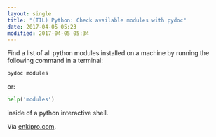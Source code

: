 ```yaml
---
layout: single
title: "(TIL) Python: Check available modules with pydoc"
date: 2017-04-05 05:23
modified: 2017-04-05 05:34
---
```


Find a list of all python modules installed on a machine by running the following command
in a terminal:

```python
pydoc modules
```

or:

```python
help('modules')
```

inside of a python interactive shell.

Via [enkipro.com](https://enkipro.com/insight/55ed77e3ed2a613a005bddc9).
